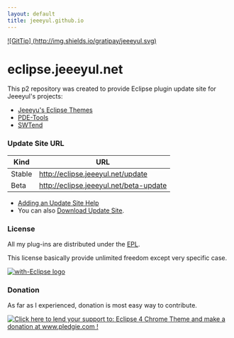 ```yaml
---
layout: default
title: jeeeyul.github.io
---
```


[![GitTip] (http://img.shields.io/gratipay/jeeeyul.svg)](https://www.gratipay.com/jeeeyul/)

# eclipse.jeeeyul.net

This p2 repository was created to provide Eclipse plugin update site for Jeeeyul's projects:  

- [Jeeeyu's Eclipse Themes](https://github.com/jeeeyul/eclipse-themes)
- [PDE-Tools](https://github.com/jeeeyul/pde-tools)
- [SWTend](https://github.com/jeeeyul/swtend)


### Update Site URL


| Kind   | URL                                    |
|--------|----------------------------------------|
| Stable | http://eclipse.jeeeyul.net/update      |
| Beta   | http://eclipse.jeeeyul.net/beta-update |

* [Adding an Update Site Help](http://marketplace.eclipse.org/updatesite/help?url=http://eclipse.jeeeyul.net/update)
* You can also [Download Update Site](https://github.com/jeeeyul/jeeeyul.github.io/releases).

### License

All my plug-ins are distributed under the [EPL](http://www.eclipse.org/legal/epl-v10.html).

This license basically provide unlimited freedom except very specific case.

<a href="http://with-eclipse.github.io/" target="_blank">
<img alt="with-Eclipse logo" src="http://with-eclipse.github.io/with-eclipse-0.jpg" />
</a>

### Donation

As far as I experienced, donation is most easy way to contribute.

<a href='http://www.pledgie.com/campaigns/18377'><img alt='Click here to lend your support to: Eclipse 4 Chrome Theme and make a donation at www.pledgie.com !' src='http://www.pledgie.com/campaigns/18377.png?skin_name=chrome' border='0' /></a>
